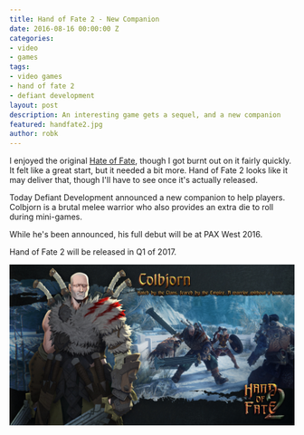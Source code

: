 ```yaml
---
title: Hand of Fate 2 - New Companion
date: 2016-08-16 00:00:00 Z
categories:
- video
- games
tags:
- video games
- hand of fate 2
- defiant development
layout: post
description: An interesting game gets a sequel, and a new companion
featured: handfate2.jpg
author: robk
---
```


I enjoyed the original [Hate of Fate](http://www.purplepawn.com/2014/08/second-lookhand-of-fate/), though I got burnt out on it fairly quickly. It felt like a great start, but it needed a bit more. Hand of Fate 2 looks like it may deliver that, though I'll have to see once it's actually released.

Today Defiant Development announced a new companion to help players. Colbjorn is a brutal melee warrior who also provides an extra die to roll during mini-games.

While he's been announced, his full debut will be at PAX West 2016.

Hand of Fate 2 will be released in Q1 of 2017.

![Colbjorn Promo](/images/handfate2/Colbjorn_Promo.jpg)
